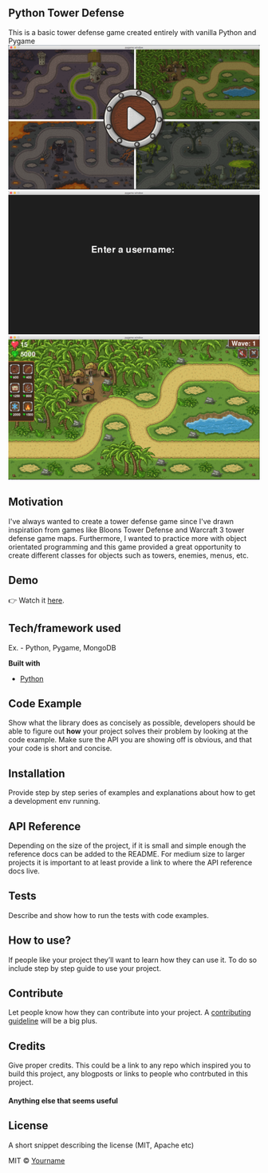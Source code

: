 ## Python Tower Defense
This is a basic tower defense game created entirely with vanilla Python and Pygame
<br/>
![GitHub Logo](/images/main.png) 
![GitHub Logo](/images/username.png) 
![GitHub Logo](/images/overview.png)

## Motivation
I've always wanted to create a tower defense game since I've drawn inspiration from games like Bloons Tower Defense and Warcraft 3 tower defense game maps. Furthermore, I wanted to practice more with object orientated programming and this game provided a great opportunity to create different classes for objects such as towers, enemies, menus, etc. 

## Demo
👉 Watch it <a href="https://www.youtube.com">here</a>.
<br>

## Tech/framework used
Ex. - Python, Pygame, MongoDB

<b>Built with</b>
- [Python](https://www.python.org/)

## Code Example
Show what the library does as concisely as possible, developers should be able to figure out **how** your project solves their problem by looking at the code example. Make sure the API you are showing off is obvious, and that your code is short and concise.

## Installation
Provide step by step series of examples and explanations about how to get a development env running.

## API Reference

Depending on the size of the project, if it is small and simple enough the reference docs can be added to the README. For medium size to larger projects it is important to at least provide a link to where the API reference docs live.

## Tests
Describe and show how to run the tests with code examples.

## How to use?
If people like your project they’ll want to learn how they can use it. To do so include step by step guide to use your project.

## Contribute

Let people know how they can contribute into your project. A [contributing guideline](https://github.com/zulip/zulip-electron/blob/master/CONTRIBUTING.md) will be a big plus.

## Credits
Give proper credits. This could be a link to any repo which inspired you to build this project, any blogposts or links to people who contrbuted in this project. 

#### Anything else that seems useful

## License
A short snippet describing the license (MIT, Apache etc)

MIT © [Yourname]()
